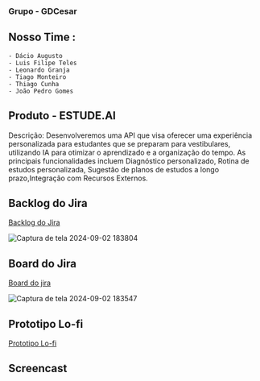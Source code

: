 ###  Grupo - GDCesar

## Nosso Time :
    - Dácio Augusto
    - Luis Filipe Teles
    - Leonardo Granja
    - Tiago Monteiro
    - Thiago Cunha
    - João Pedro Gomes

## Produto - ESTUDE.AI
Descrição: Desenvolveremos uma API que visa oferecer uma experiência personalizada para estudantes que se preparam para vestibulares, utilizando IA para otimizar o aprendizado e a organização do tempo. As principais funcionalidades incluem Diagnóstico personalizado, Rotina de estudos personalizada, Sugestão de planos de estudos a longo prazo,Integração com Recursos Externos.

## Backlog do Jira
[Backlog do Jira](https://gdcesar.atlassian.net/jira/software/projects/KAN/boards/1/backlog)

![Captura de tela 2024-09-02 183804](https://github.com/user-attachments/assets/53fd9347-705d-4671-aea6-1eda3bdcfb78)
## Board do Jira
[Board do jira](https://gdcesar.atlassian.net/jira/software/projects/KAN/boards/1)

![Captura de tela 2024-09-02 183547](https://github.com/user-attachments/assets/64c20265-5132-48cc-9cc8-3fe3281107bf)
## Prototipo Lo-fi
[Prototipo Lo-fi](https://dcio597715.invisionapp.com/freehand/Projetos---FDS-o4NOSJhnt)
## Screencast
